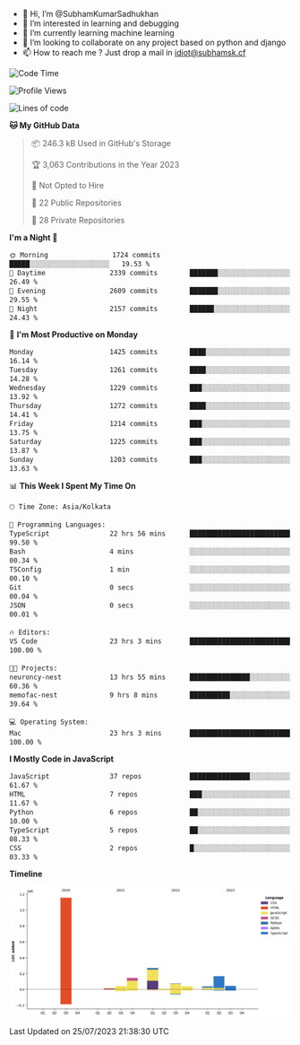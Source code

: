 - 👋 Hi, I’m @SubhamKumarSadhukhan
- 👀 I’m interested in learning and debugging
- 🌱 I’m currently learning machine learning
- 💞️ I’m looking to collaborate on any project based on python and django
- 📫 How to reach me ?
      Just drop a mail in idiot@subhamsk.cf

<!---
SubhamKumarSadhukhan/SubhamKumarSadhukhan is a ✨ special ✨ repository because its `README.md` (this file) appears on your GitHub profile.
You can click the Preview link to take a look at your changes.
--->


<!--START_SECTION:waka-->
![Code Time](http://img.shields.io/badge/Code%20Time-1%2C368%20hrs%2030%20mins-blue)

![Profile Views](http://img.shields.io/badge/Profile%20Views-1-blue)

![Lines of code](https://img.shields.io/badge/From%20Hello%20World%20I%27ve%20Written-2.0%20million%20lines%20of%20code-blue)

**🐱 My GitHub Data** 

> 📦 246.3 kB Used in GitHub's Storage 
 > 
> 🏆 3,063 Contributions in the Year 2023
 > 
> 🚫 Not Opted to Hire
 > 
> 📜 22 Public Repositories 
 > 
> 🔑 28 Private Repositories 
 > 
**I'm a Night 🦉** 

```text
🌞 Morning                1724 commits        █████░░░░░░░░░░░░░░░░░░░░   19.53 % 
🌆 Daytime                2339 commits        ███████░░░░░░░░░░░░░░░░░░   26.49 % 
🌃 Evening                2609 commits        ███████░░░░░░░░░░░░░░░░░░   29.55 % 
🌙 Night                  2157 commits        ██████░░░░░░░░░░░░░░░░░░░   24.43 % 
```
📅 **I'm Most Productive on Monday** 

```text
Monday                   1425 commits        ████░░░░░░░░░░░░░░░░░░░░░   16.14 % 
Tuesday                  1261 commits        ████░░░░░░░░░░░░░░░░░░░░░   14.28 % 
Wednesday                1229 commits        ███░░░░░░░░░░░░░░░░░░░░░░   13.92 % 
Thursday                 1272 commits        ████░░░░░░░░░░░░░░░░░░░░░   14.41 % 
Friday                   1214 commits        ███░░░░░░░░░░░░░░░░░░░░░░   13.75 % 
Saturday                 1225 commits        ███░░░░░░░░░░░░░░░░░░░░░░   13.87 % 
Sunday                   1203 commits        ███░░░░░░░░░░░░░░░░░░░░░░   13.63 % 
```


📊 **This Week I Spent My Time On** 

```text
🕑︎ Time Zone: Asia/Kolkata

💬 Programming Languages: 
TypeScript               22 hrs 56 mins      █████████████████████████   99.50 % 
Bash                     4 mins              ░░░░░░░░░░░░░░░░░░░░░░░░░   00.34 % 
TSConfig                 1 min               ░░░░░░░░░░░░░░░░░░░░░░░░░   00.10 % 
Git                      0 secs              ░░░░░░░░░░░░░░░░░░░░░░░░░   00.04 % 
JSON                     0 secs              ░░░░░░░░░░░░░░░░░░░░░░░░░   00.01 % 

🔥 Editors: 
VS Code                  23 hrs 3 mins       █████████████████████████   100.00 % 

🐱‍💻 Projects: 
neuroncy-nest            13 hrs 55 mins      ███████████████░░░░░░░░░░   60.36 % 
memofac-nest             9 hrs 8 mins        ██████████░░░░░░░░░░░░░░░   39.64 % 

💻 Operating System: 
Mac                      23 hrs 3 mins       █████████████████████████   100.00 % 
```

**I Mostly Code in JavaScript** 

```text
JavaScript               37 repos            ███████████████░░░░░░░░░░   61.67 % 
HTML                     7 repos             ███░░░░░░░░░░░░░░░░░░░░░░   11.67 % 
Python                   6 repos             ██░░░░░░░░░░░░░░░░░░░░░░░   10.00 % 
TypeScript               5 repos             ██░░░░░░░░░░░░░░░░░░░░░░░   08.33 % 
CSS                      2 repos             █░░░░░░░░░░░░░░░░░░░░░░░░   03.33 % 
```



**Timeline**

![Lines of Code chart](https://raw.githubusercontent.com/SubhamKumarSadhukhan/SubhamKumarSadhukhan/main/assets/bar_graph.png)


 Last Updated on 25/07/2023 21:38:30 UTC
<!--END_SECTION:waka-->
